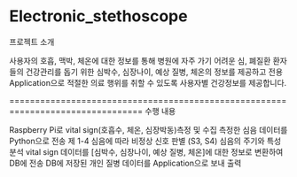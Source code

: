 # Electronic_stethoscope

프로젝트 소개


사용자의 호흡, 맥박, 체온에 대한 정보를 통해 병원에 자주 가기 어려운 심, 폐질환 환자들의 건강관리를 돕기 위한 심박수, 심장나이, 예상 질병, 체온의 정보를 제공하고 전용 Application으로 적절한 의료 행위를 취할 수 있도록 사용자별 건강정보를 제공합니다. 

================================================================================
수행 내용


Raspberry Pi로 vital sign(호흡수, 체온, 심장박동)측정 및 수집
측정한 심음 데이터를 Python으로 전송
제 1-4 심음에 따라 비정상 신호 판별 (S3, S4)
심음의 주기와 특성 분석
vital sign 데이터를 [심박수, 심장나이, 예상 질병, 체온]에 대한 정보로 변환하여 DB에 전송
DB에 저장된 개인 질병 데이터를 Application으로 보내 출력
